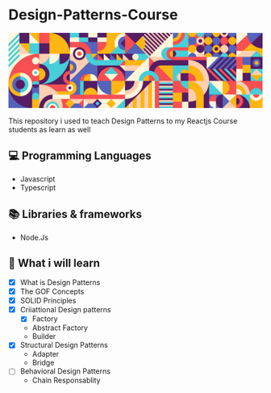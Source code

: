 # Design-Patterns-Course

<img src="cover.jpg" alt = " Design pattern"/>

This repository i used to teach Design Patterns to my Reactjs Course students as learn as well

## 💻 Programming Languages

- Javascript
- Typescript


## 📚 Libraries & frameworks

- Node.Js

## 🧠 What i will learn


- [X] What is Design Patterns
- [X] The GOF Concepts
- [X] SOLID Principles
- [X] Criiattional Design patterns
    - [X] Factory
  - Abstract Factory
  - Builder
- [x] Structural Design Patterns
  - Adapter
  - Bridge
- [ ] Behavioral Design Patterns
  - Chain Responsablity


